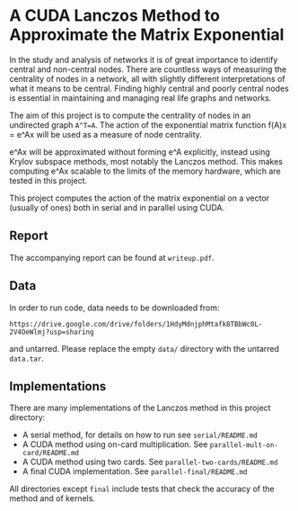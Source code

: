 # A CUDA Lanczos Method to Approximate the Matrix Exponential

In the study and analysis of networks it is of great importance to identify central and non-central nodes. There are countless ways of measuring the centrality of nodes in a network, all with slightly different interpretations of what it means to be central. Finding highly central and poorly central nodes is essential in maintaining and managing real life graphs and networks. 

The aim of this project is to compute the centrality of nodes in an undirected graph ```A^T=A```. The action of the exponential matrix function f(A)x = e^Ax will be used as a measure of node centrality. 

e^Ax will be approximated without forming  e^A explicitly, instead using Krylov subspace methods, most notably the Lanczos method. This makes computing e^Ax scalable to the limits of the memory hardware, which are tested in this project. 

This project computes the action of the matrix exponential on a vector (usually of ones) both in serial and in parallel using CUDA.

## Report

The accompanying report can be found at ```writeup.pdf```.

## Data
In order to run code, data needs to be downloaded from:

```https://drive.google.com/drive/folders/1HdyMdnjphMtafk8TBbWc0L-2V4OeWlmj?usp=sharing```

and untarred. Please replace the empty ```data/``` directory with the untarred ```data.tar```.

## Implementations

There are many implementations of the Lanczos method in this project directory:
  - A serial method, for details on how to run see ```serial/README.md```
  - A CUDA method using on-card multiplication. See ```parallel-mult-on-card/README.md```
  - A CUDA method using two cards. See ```parallel-two-cards/README.md```
  - A final CUDA implementation. See ```parallel-final/README.md```

All directories except ```final``` include tests that check the accuracy of the method and of kernels.
